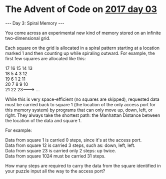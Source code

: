 # The Advent of Code on [2017 day 03](https://adventofcode.com/2017/day/3)

--- Day 3: Spiral Memory ---

You come across an experimental new kind of memory stored on an infinite two-dimensional grid.

Each square on the grid is allocated in a spiral pattern starting at a location marked 1 and then counting up while spiraling outward. For example, the first few squares are allocated like this:

17  16  15  14  13\
18   5   4   3  12\
19   6   1   2  11\
20   7   8   9  10\
21  22  23---> ...

While this is very space-efficient (no squares are skipped), requested data must be carried back to square 1 (the location of the only access port for this memory system) by programs that can only move up, down, left, or right. They always take the shortest path: the Manhattan Distance between the location of the data and square 1.

For example:

Data from square 1 is carried 0 steps, since it's at the access port.\
Data from square 12 is carried 3 steps, such as: down, left, left.\
Data from square 23 is carried only 2 steps: up twice.\
Data from square 1024 must be carried 31 steps.

How many steps are required to carry the data from the square identified in your puzzle input all the way to the access port?